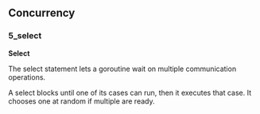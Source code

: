 ## Concurrency

### 5_select

**Select**

The select statement lets a goroutine wait on multiple communication operations.

A select blocks until one of its cases can run, then it executes that case. It chooses one at random if multiple are ready.